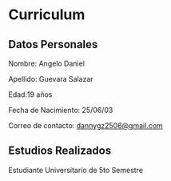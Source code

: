 # Curriculum
## Datos Personales 
Nombre: Angelo Daniel

Apellido: Guevara Salazar

Edad:19 años

Fecha de Nacimiento: 25/06/03

Correo de contacto: dannygz2506@gmail.com

## Estudios Realizados

Estudiante Universitario de 5to Semestre

